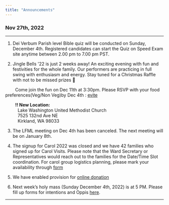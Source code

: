```yaml
---
title: "Announcements"
---
```


### Nov 27th, 2022
---
1. Dei Verbum Parish level Bible quiz will be conducted on Sunday, December 4th. Registered candidates can start the Quiz on Speed Exam site anytime between 2.00 pm to 7.00 pm PST.

2. Jingle Bells '22 is just 2 weeks away! An exciting evening with fun and festivities for the whole family. Our performers are practicing in full swing with enthusiasm and energy. Stay tuned for a Christmas Raffle with not to be missed prizes 🎁 
 
&nbsp;&nbsp;&nbsp;&nbsp;&nbsp;&nbsp;&nbsp;&nbsp;Come join the fun on Dec 11th at 3:30pm. Please RSVP with your food preferences(Veg/Non Veg)by Dec 4th : <a href="http://evite.me/fksXymNtCT " target="_blank">evite</a>
 
&nbsp;&nbsp;&nbsp;&nbsp;&nbsp;&nbsp;&nbsp;&nbsp;<b>‼️ New Location:</b> <br/>
&nbsp;&nbsp;&nbsp;&nbsp;&nbsp;&nbsp;&nbsp;&nbsp;&nbsp;&nbsp;Lake Washington United Methodist Church <br/>
&nbsp;&nbsp;&nbsp;&nbsp;&nbsp;&nbsp;&nbsp;&nbsp;&nbsp;&nbsp;7525 132nd Ave NE <br/>
&nbsp;&nbsp;&nbsp;&nbsp;&nbsp;&nbsp;&nbsp;&nbsp;&nbsp;&nbsp;Kirkland, WA 98033

3. The LFML meeting on Dec 4th has been canceled. The next meeting will be on January 8th.

4. The signup for Carol 2022 was closed and we have 42 families who signed up for Carol Visits. Please note that the Ward Secretary or Representatives would reach out to the families for the Date/Time Slot coordination. For carol group logistics planning, please mark your availability through <a href="https://forms.gle/qXPZ4yXKFVCrDj1XA" target="_blank">form</a>

5.  We have enabled provision for <a href="https://holyfamilyseattle.org/donation/" target="_blank">online donation</a>

6. Next week’s holy mass (Sunday December 4th, 2022) is at 5 PM. Please fill up forms for intentions and Oppis <a target="_blank" href="/online-forms">here</a>.


---
